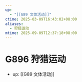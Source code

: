 ```yaml
---
up:
  - "[[G89 文体活动]]"
ctime: 2025-03-09T16:43:02+08:00
aliases:
  - 狩猎运动
mtime: 2025-09-09T12:37:18+08:00
---
```


# G896 狩猎运动

- up: [[G89 文体活动]]
